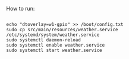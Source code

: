 How to run:

```./gradlew bootRun
```



```
echo "dtoverlay=w1-gpio" >> /boot/config.txt
sudo cp src/main/resources/weather.service /etc/systemd/system/weather.service
sudo systemctl daemon-reload
sudo systemctl enable weather.service
sudo systemctl start weather.service
```
